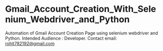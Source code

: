 # Gmail_Account_Creation_With_Selenium_Webdriver_and_Python
Automation of Gmail Account Creation Page using selenium webdriver and Python.
Intended Audience : Developer.
Contact email: rohit782192@gmail.com
